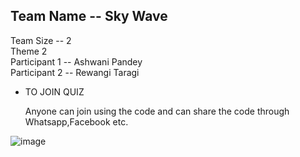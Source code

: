 ## Team Name --  Sky Wave <br>
Team Size -- 2 <br>
Theme 2 <br>
Participant 1 --  Ashwani Pandey <br>
Participant 2 --  Rewangi Taragi <br>

 - TO JOIN QUIZ <br>
   
   Anyone can join using the code and can share the code through Whatsapp,Facebook etc.
   
 ![image](https://github.com/Akp6528/Theme/blob/main/q10.PNG)


